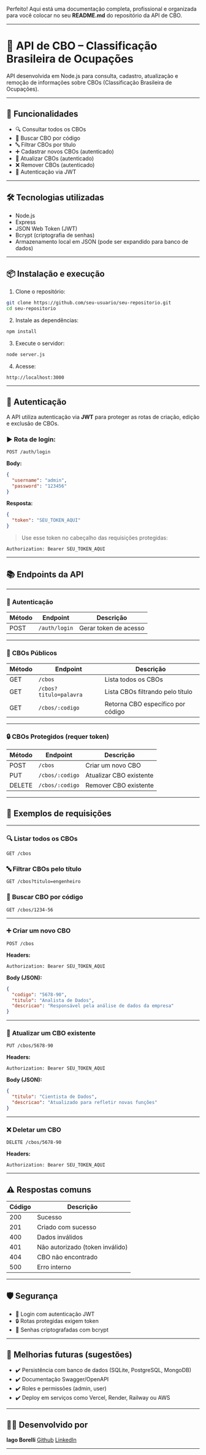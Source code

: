 Perfeito! Aqui está uma documentação completa, profissional e organizada para você colocar no seu **README.md** do repositório da API de CBO.

---

# 📄 API de CBO – Classificação Brasileira de Ocupações

API desenvolvida em Node.js para consulta, cadastro, atualização e remoção de informações sobre CBOs (Classificação Brasileira de Ocupações).

---

## 🚀 Funcionalidades

* 🔍 Consultar todos os CBOs
* 🔎 Buscar CBO por código
* 🔤 Filtrar CBOs por título
* ➕ Cadastrar novos CBOs (autenticado)
* 🔄 Atualizar CBOs (autenticado)
* ❌ Remover CBOs (autenticado)
* 🔐 Autenticação via JWT

---

## 🛠 Tecnologias utilizadas

* Node.js
* Express
* JSON Web Token (JWT)
* Bcrypt (criptografia de senhas)
* Armazenamento local em JSON (pode ser expandido para banco de dados)

---

## 📦 Instalação e execução

1. Clone o repositório:

```bash
git clone https://github.com/seu-usuario/seu-repositorio.git
cd seu-repositorio
```

2. Instale as dependências:

```bash
npm install
```

3. Execute o servidor:

```bash
node server.js
```

4. Acesse:

```
http://localhost:3000
```

---

## 🔐 Autenticação

A API utiliza autenticação via **JWT** para proteger as rotas de criação, edição e exclusão de CBOs.

### ▶️ Rota de login:

```
POST /auth/login
```

**Body:**

```json
{
  "username": "admin",
  "password": "123456"
}
```

**Resposta:**

```json
{
  "token": "SEU_TOKEN_AQUI"
}
```

> Use esse token no cabeçalho das requisições protegidas:

```
Authorization: Bearer SEU_TOKEN_AQUI
```

---

## 📚 Endpoints da API

---

### 🔐 **Autenticação**

| Método | Endpoint      | Descrição             |
| ------ | ------------- | --------------------- |
| POST   | `/auth/login` | Gerar token de acesso |

---

### 📄 **CBOs Públicos**

| Método | Endpoint               | Descrição                         |
| ------ | ---------------------- | --------------------------------- |
| GET    | `/cbos`                | Lista todos os CBOs               |
| GET    | `/cbos?titulo=palavra` | Lista CBOs filtrando pelo título  |
| GET    | `/cbos/:codigo`        | Retorna CBO específico por código |

---

### 🔒 **CBOs Protegidos (requer token)**

| Método | Endpoint        | Descrição               |
| ------ | --------------- | ----------------------- |
| POST   | `/cbos`         | Criar um novo CBO       |
| PUT    | `/cbos/:codigo` | Atualizar CBO existente |
| DELETE | `/cbos/:codigo` | Remover CBO existente   |

---

## 📑 Exemplos de requisições

---

### 🔍 **Listar todos os CBOs**

```
GET /cbos
```

### 🔤 **Filtrar CBOs pelo título**

```
GET /cbos?titulo=engenheiro
```

### 🔎 **Buscar CBO por código**

```
GET /cbos/1234-56
```

---

### ➕ **Criar um novo CBO**

```
POST /cbos
```

**Headers:**

```
Authorization: Bearer SEU_TOKEN_AQUI
```

**Body (JSON):**

```json
{
  "codigo": "5678-90",
  "titulo": "Analista de Dados",
  "descricao": "Responsável pela análise de dados da empresa"
}
```

---

### 🔄 **Atualizar um CBO existente**

```
PUT /cbos/5678-90
```

**Headers:**

```
Authorization: Bearer SEU_TOKEN_AQUI
```

**Body (JSON):**

```json
{
  "titulo": "Cientista de Dados",
  "descricao": "Atualizado para refletir novas funções"
}
```

---

### ❌ **Deletar um CBO**

```
DELETE /cbos/5678-90
```

**Headers:**

```
Authorization: Bearer SEU_TOKEN_AQUI
```

---

## ⚠️ Respostas comuns

| Código | Descrição                       |
| ------ | ------------------------------- |
| 200    | Sucesso                         |
| 201    | Criado com sucesso              |
| 400    | Dados inválidos                 |
| 401    | Não autorizado (token inválido) |
| 404    | CBO não encontrado              |
| 500    | Erro interno                    |

---

## 🛡️ Segurança

* 🔑 Login com autenticação JWT
* 🔒 Rotas protegidas exigem token
* 🔐 Senhas criptografadas com bcrypt

---

## 🚀 Melhorias futuras (sugestões)

* ✔️ Persistência com banco de dados (SQLite, PostgreSQL, MongoDB)
* ✔️ Documentação Swagger/OpenAPI
* ✔️ Roles e permissões (admin, user)
* ✔️ Deploy em serviços como Vercel, Render, Railway ou AWS

---

## 👨‍💻 Desenvolvido por

**Iago Borelli**
[Github](https://github.com/iagoborelli)
[LinkedIn](https://linkedin.com/in/iagoborelli)

---
